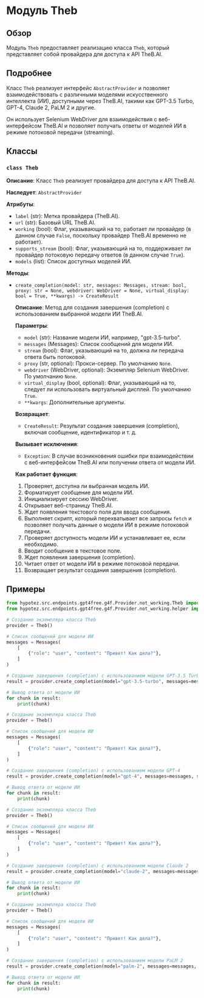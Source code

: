 # Модуль Theb

## Обзор

Модуль `Theb` предоставляет реализацию класса `Theb`, который представляет собой провайдера для доступа к API TheB.AI. 

## Подробнее

Класс `Theb` реализует интерфейс `AbstractProvider` и позволяет взаимодействовать с различными моделями искусственного интеллекта (ИИ), доступными через TheB.AI, такими как GPT-3.5 Turbo, GPT-4, Claude 2, PaLM 2 и другие. 

Он использует Selenium WebDriver для взаимодействия с веб-интерфейсом TheB.AI и позволяет получать ответы от моделей ИИ в режиме потоковой передачи (streaming).

## Классы

### `class Theb`

**Описание**: Класс `Theb` реализует провайдера для доступа к API TheB.AI.

**Наследует**: `AbstractProvider`

**Атрибуты**:

- `label` (str): Метка провайдера (TheB.AI).
- `url` (str): Базовый URL TheB.AI.
- `working` (bool): Флаг, указывающий на то, работает ли провайдер (в данном случае `False`, поскольку провайдер TheB.AI временно не работает).
- `supports_stream` (bool): Флаг, указывающий на то, поддерживает ли провайдер потоковую передачу ответов (в данном случае `True`).
- `models` (list): Список доступных моделей ИИ.

**Методы**:

- `create_completion(model: str, messages: Messages, stream: bool, proxy: str = None, webdriver: WebDriver = None, virtual_display: bool = True, **kwargs) -> CreateResult`

    **Описание**: Метод для создания завершения (completion) с использованием выбранной модели ИИ TheB.AI.

    **Параметры**:

    - `model` (str): Название модели ИИ, например, "gpt-3.5-turbo".
    - `messages` (Messages): Список сообщений для модели ИИ.
    - `stream` (bool): Флаг, указывающий на то, должна ли передача ответа быть потоковой.
    - `proxy` (str, optional): Прокси-сервер. По умолчанию `None`.
    - `webdriver` (WebDriver, optional): Экземпляр Selenium WebDriver. По умолчанию `None`.
    - `virtual_display` (bool, optional): Флаг, указывающий на то, следует ли использовать виртуальный дисплей. По умолчанию `True`.
    - `**kwargs`: Дополнительные аргументы.

    **Возвращает**:

    - `CreateResult`: Результат создания завершения (completion), включая сообщение, идентификатор и т. д.

    **Вызывает исключения**:

    - `Exception`: В случае возникновения ошибки при взаимодействии с веб-интерфейсом TheB.AI или получении ответа от модели ИИ.

    **Как работает функция**:

    1. Проверяет, доступна ли выбранная модель ИИ.
    2. Форматирует сообщение для модели ИИ.
    3. Инициализирует сессию WebDriver.
    4. Открывает веб-страницу TheB.AI.
    5. Ждет появления текстового поля для ввода сообщения.
    6. Выполняет скрипт, который перехватывает все запросы `fetch` и позволяет получать данные о модели ИИ в режиме потоковой передачи.
    7. Проверяет доступность модели ИИ и устанавливает ее, если необходимо.
    8. Вводит сообщение в текстовое поле.
    9. Ждет появления завершения (completion).
    10. Читает ответ от модели ИИ в режиме потоковой передачи.
    11. Возвращает результат создания завершения (completion).


## Примеры

```python
from hypotez.src.endpoints.gpt4free.g4f.Provider.not_working.Theb import Theb
from hypotez.src.endpoints.gpt4free.g4f.Provider.not_working.helper import Messages

# Создание экземпляра класса Theb
provider = Theb()

# Список сообщений для модели ИИ
messages = Messages(
    [
        {"role": "user", "content": "Привет! Как дела?"},
    ]
)

# Создание завершения (completion) с использованием модели GPT-3.5 Turbo
result = provider.create_completion(model="gpt-3.5-turbo", messages=messages, stream=True)

# Вывод ответа от модели ИИ
for chunk in result:
    print(chunk)
```
```python
# Создание экземпляра класса Theb
provider = Theb()

# Список сообщений для модели ИИ
messages = Messages(
    [
        {"role": "user", "content": "Привет! Как дела?"},
    ]
)

# Создание завершения (completion) с использованием модели GPT-4
result = provider.create_completion(model="gpt-4", messages=messages, stream=True)

# Вывод ответа от модели ИИ
for chunk in result:
    print(chunk)
```
```python
# Создание экземпляра класса Theb
provider = Theb()

# Список сообщений для модели ИИ
messages = Messages(
    [
        {"role": "user", "content": "Привет! Как дела?"},
    ]
)

# Создание завершения (completion) с использованием модели Claude 2
result = provider.create_completion(model="claude-2", messages=messages, stream=True)

# Вывод ответа от модели ИИ
for chunk in result:
    print(chunk)
```
```python
# Создание экземпляра класса Theb
provider = Theb()

# Список сообщений для модели ИИ
messages = Messages(
    [
        {"role": "user", "content": "Привет! Как дела?"},
    ]
)

# Создание завершения (completion) с использованием модели PaLM 2
result = provider.create_completion(model="palm-2", messages=messages, stream=True)

# Вывод ответа от модели ИИ
for chunk in result:
    print(chunk)